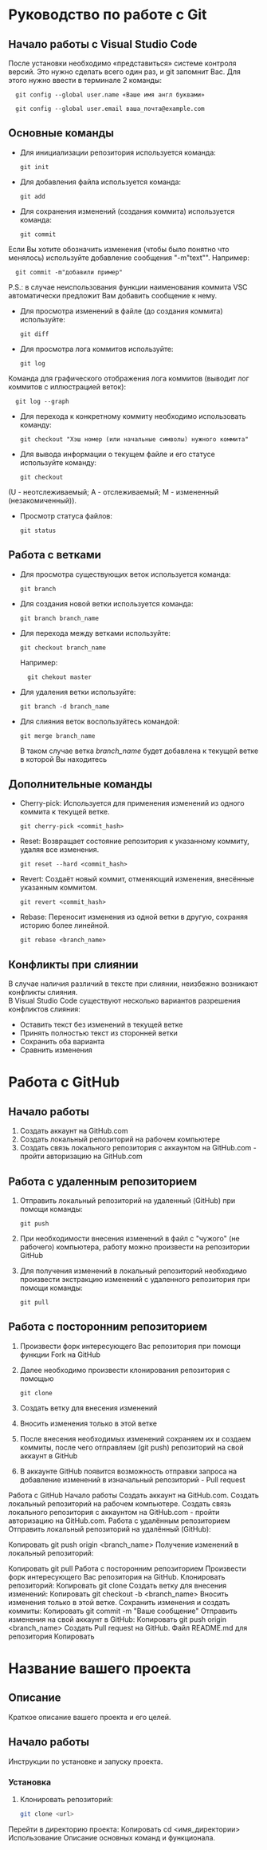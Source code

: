 # Руководство по работе с Git

## Начало работы с Visual Studio Code

После установки необходимо «представиться» системе контроля версий. Это нужно сделать всего один раз, и git запомнит Вас. Для этого нужно ввести в терминале 2 команды:

      git config --global user.name «Ваше имя англ буквами»
      
      git config --global user.email ваша_почта@example.com

## Основные команды

* Для инициализации репозитория используется команда:

      git init

* Для добавления файла используется команда:

      git add

* Для сохранения изменений (создания коммита) используется команда:

      git commit

Если Вы хотите обозначить изменения (чтобы было понятно что менялось) используйте добавление сообщения "-m"text"". Например:

      git commit -m"добавили пример"

P.S.: в случае неиспользования функции наименования коммита VSC автоматически предложит Вам добавить сообщение к нему.

* Для просмотра изменений в файле (до создания коммита) используйте:

      git diff
  
* Для просмотра лога коммитов используйте:

      git log
  
Команда для графического отображения лога коммитов (выводит лог коммитов с иллюстрацией веток):
      
      git log --graph 


* Для перехода к конкретному коммиту необходимо использовать команду:

      git checkout "Хэш номер (или начальные символы) нужного коммита"

* Для вывода информации о текущем файле и его статусе используйте команду:

      git checkout

(U - неотслеживаемый; А - отслеживаемый; М - измененный (незакомиченный)).

* Просмотр статуса файлов:

      git status


## Работа с ветками

* Для просмотра существующих веток используется команда:
  
      git branch
  
* Для создания новой ветки используется команда:

      git branch branch_name
  
* Для перехода между ветками используйте:

      git checkout branch_name

  Например:
  
        git chekout master
  
* Для удаления ветки используйте:

      git branch -d branch_name
  
* Для слияния веток воспользуйтесь командой:

      git merge branch_name

  В таком случае ветка *branch_name* будет добавлена к текущей ветке в которой Вы находитесь


## Дополнительные команды

* Cherry-pick:
Используется для применения изменений из одного коммита к текущей ветке.

      git cherry-pick <commit_hash>
      
* Reset:
Возвращает состояние репозитория к указанному коммиту, удаляя все изменения.

      git reset --hard <commit_hash>

* Revert:
Создаёт новый коммит, отменяющий изменения, внесённые указанным коммитом.

      git revert <commit_hash>

* Rebase:
Переносит изменения из одной ветки в другую, сохраняя историю более линейной.

      git rebase <branch_name>


## Конфликты при слиянии

В случае наличия различий в тексте при слиянии, неизбежно возникают конфликты слияния.  
В Visual Studio Code существуют несколько вариантов разрешения конфликтов слияния:  
* Оставить текст без изменений в текущей ветке
* Принять полностью текст из сторонней ветки
* Сохранить оба варианта
* Сравнить изменения



# Работа с GitHub

## Начало работы

1. Создать аккаунт на GitHub.com
2. Создать локальный репозиторий на рабочем компьютере
3. Создать связь локального репозитория с аккаунтом на GitHub.com - пройти авторизацию на GitHub.com 

## Работа с удаленным репозиторием

1. Отправить локальный репозиторий на удаленный (GitHub) при помощи команды:

      `git push`
      
2. При необходимости внесения изменений в файл с "чужого" (не рабочего) компьютера, работу можно произвести на репозитории GitHub  
3. Для получения изменений в локальный репозиторий необходимо произвести экстракцию изменений с удаленного репозитория при помощи команды:

      `git pull`

## Работа с посторонним репозиторием

1. Произвести форк интересующего Вас репозитория при помощи функции Fork на GitHub
2. Далее необходимо произвести клонирования репозитория с помощью

      `git clone`
   
4. Создать ветку для внесения изменений
5. Вносить изменения только в этой ветке
6. После внесения необходимых изменений сохраняем их и создаем коммиты, после чего отправляем (git push) репозиторий на свой аккаунт в GitHub 
7. В аккаунте GitHub  появится возможность отправки запроса на добавление изменений в изначальный репозиторий - Pull request






Работа с GitHub
Начало работы
Создать аккаунт на GitHub.com.
Создать локальный репозиторий на рабочем компьютере.
Создать связь локального репозитория с аккаунтом на GitHub.com - пройти авторизацию на GitHub.com.
Работа с удалённым репозиторием
Отправить локальный репозиторий на удалённый (GitHub):

Копировать
git push origin <branch_name>
Получение изменений в локальный репозиторий:

Копировать
git pull
Работа с посторонним репозиторием
Произвести форк интересующего Вас репозитория на GitHub.
Клонировать репозиторий:
Копировать
git clone <url>
Создать ветку для внесения изменений:
Копировать
git checkout -b <branch_name>
Вносить изменения только в этой ветке.
Сохранить изменения и создать коммиты:
Копировать
git commit -m "Ваше сообщение"
Отправить изменения на свой аккаунт в GitHub:
Копировать
git push origin <branch_name>
Создать Pull request на GitHub.
Файл README.md для репозитория
Копировать
# Название вашего проекта

## Описание
Краткое описание вашего проекта и его целей.

## Начало работы
Инструкции по установке и запуску проекта.

### Установка
1. Клонировать репозиторий:
   ```bash
   git clone <url>
Перейти в директорию проекта:
Копировать
cd <имя_директории>
Использование
Описание основных команд и функционала.
